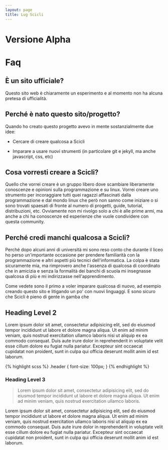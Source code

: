 ```yaml
---
layout: page
title: Lug Scicli
---
```

# Versione Alpha

# Faq

## &Egrave; un sito ufficiale?

Questo sito web è chiaramente un esperimento e al momento non ha alcuna pretesa di ufficialità.

## Perché è nato questo sito/progetto?

Quando ho creato questo progetto avevo in mente sostanzialmente due idee:

* Cercare di creare qualcosa a Scicli

* Imparare a usare nuovi strumenti (in particolare git e jekyll, ma anche javascript, css, etc)

## Cosa vorresti creare a Scicli?

Quello che vorrei creare è un gruppo libero dove scambiare liberamente conoscenze e opinioni sulla programmazione e su linux. 
Vorrei creare uno strumento per incoraggiare tutti quei ragazzi affascinati dalla programmazione e dal mondo linux che però non sanno come iniziare o si sono trovati spaesati di fronte al numero di progetti, guide, tutorial, distribuzioni, etc.
Ovviamente non mi rivolgo solo a chi è alle prime armi, ma anche a chi ha conoscenze ed esperienze che vuole condividere con questa community.

## Perché credi manchi qualcosa a Scicli?

Perché dopo alcuni anni di università mi sono reso conto che durante il liceo ho perso un'importante occasione per prendere familiarità con la programmazione e altri aspetti più tecnici dell'informatica. La colpa è stata sicuramente mia, ma rimprovero anche l'assenza di qualcosa di coordinato che in amicizia e senza la formalità dei banchi di scuola mi insegnasse qualcosa di più e mi indirizzasse nell'apprendimento.



Come vedete sono il primo a voler imparare qualcosa di nuovo, ad esempio creando questo sito e litigando un po' con nuovi linguaggi.
E sono sicuro che Scicli è pieno di gente in gamba che 



## Heading Level 2

Lorem ipsum dolor sit amet, consectetur adipisicing elit, sed do eiusmod tempor incididunt ut labore et dolore magna aliqua. Ut enim ad minim veniam, quis nostrud exercitation ullamco laboris nisi ut aliquip ex ea commodo consequat. Duis aute irure dolor in reprehenderit in voluptate velit esse cillum dolore eu fugiat nulla pariatur. Excepteur sint occaecat cupidatat non proident, sunt in culpa qui officia deserunt mollit anim id est laborum.

{% highlight scss %}
  .header {
    font-size: 100px;
  }
{% endhighlight %}

### Heading Level 3

> Lorem ipsum dolor sit amet, consectetur adipisicing elit, sed do eiusmod tempor incididunt ut labore et dolore magna aliqua. Ut enim ad minim veniam, quis nostrud exercitation ullamco laboris.

Lorem ipsum dolor sit amet, consectetur adipisicing elit, sed do eiusmod tempor incididunt ut labore et dolore magna aliqua. Ut enim ad minim veniam, quis nostrud exercitation ullamco laboris nisi ut aliquip ex ea commodo consequat. Duis aute irure dolor in reprehenderit in voluptate velit esse cillum dolore eu fugiat nulla pariatur. Excepteur sint occaecat cupidatat non proident, sunt in culpa qui officia deserunt mollit anim id est laborum.
